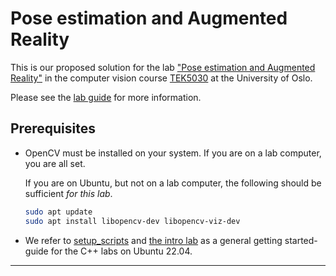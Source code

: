# Pose estimation and Augmented Reality

This is our proposed solution for the lab ["Pose estimation and Augmented Reality"][repo] in the computer vision course [TEK5030] at the University of Oslo.

Please see the [lab guide] for more information.


## Prerequisites
- OpenCV must be installed on your system. If you are on a lab computer, you are all set.

  If you are on Ubuntu, but not on a lab computer, the following should be sufficient _for this lab_.

   ```bash
   sudo apt update
   sudo apt install libopencv-dev libopencv-viz-dev
   ```

- We refer to [setup_scripts](https://github.com/tek5030/setup_scripts) and [the intro lab] as a general getting started-guide for the C++ labs on Ubuntu 22.04.

---

[repo]:      https://github.com/tek5030/lab-pose-estimation
[lab guide]: https://github.com/tek5030/lab-pose-estimation/blob/master/README.md

[the intro lab]: https://github.com/tek5030/lab-intro/blob/master/cpp/lab-guide/1-open-project-in-clion.md#6-configure-project
[TEK5030]: https://www.uio.no/studier/emner/matnat/its/TEK5030/
